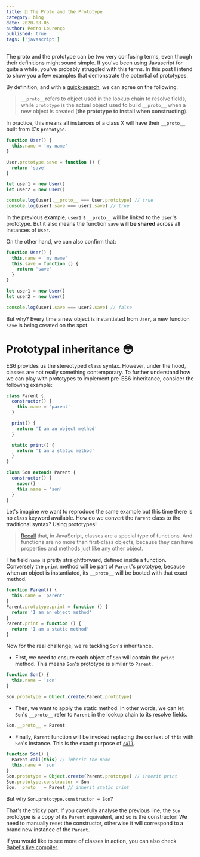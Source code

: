 ```yaml
---
title: 🤯 The Proto and the Prototype
category: blog
date: 2020-08-05
author: Pedro Lourenço
published: true
tags: ['javascript']
---
```


The proto and the prototype can be two very confusing terms, even though their
definitions might sound simple. If you've been using Javascript for quite a
while, you've probably struggled with this terms. In this post I intend to show
you a few examples that demonstrate the potential of prototypes.

By definition, and with a
[quick-search](https://stackoverflow.com/questions/9959727/proto-vs-prototype-in-javascript),
we can agree on the following:

> `__proto__`refers to object used in the lookup chain to resolve fields, while
> `prototype` is the actual object used to build `__proto__` when a new object
> is created (**the prototype to install when constructing**).

In practice, this means all instances of a class X will have their `__proto__` built
from X's `prototype`. 

```javascript
function User() {
  this.name = 'my name'
}

User.prototype.save = function () {
  return 'save'
}

let user1 = new User()
let user2 = new User()

console.log(user1.__proto__ === User.prototype) // true
console.log(user1.save === user2.save) // true
```

In the previous example, `user1`'s `__proto__` will be linked to the `User`'s
prototype. But it also means the function `save` **will be shared** across all
instances of `User`.

On the other hand, we can also confirm that:

```javascript
function User() {
  this.name = 'my name'
  this.save = function () {
    return 'save'
  }
}

let user1 = new User()
let user2 = new User()

console.log(user1.save === user2.save) // false
```

But why? Every time a new object is instantiated from `User`, a new function
`save` is being created on the spot.

# Prototypal inheritance 😳

ES6 provides us the stereotyped `class` syntax. However, under the hood, classes
are not really something contemporary. To further understand how we can play
with prototypes to implement pre-ES6 inheritance, consider the following
example:

```javascript
class Parent {
  constructor() {
    this.name = 'parent'
  }

  print() {
    return 'I am an object method'
  }

  static print() {
    return 'I am a static method'
  }
}

class Son extends Parent {
  constructor() {
    super()
    this.name = 'son'
  }
}
```

Let's imagine we want to reproduce the same example but this time there is no
`class` keyword available. How do we convert the `Parent` class to the
traditional syntax? Using prototypes!

> [Recall](https://developer.mozilla.org/en-US/docs/Web/JavaScript/Reference/Functions)
> that, in JavaScript, classes are a special type of functions. And functions
> are no more than first-class objects, because they can have properties and
> methods just like any other object.

The field `name` is pretty straightforward, defined inside a function.
Conversely the `print` method will be part of `Parent`'s prototype, because when
an object is instantiated, its `__proto__` will be booted with that exact
method.

```javascript
function Parent() {
  this.name = 'parent'
}
Parent.prototype.print = function () {
  return 'I am an object method'
}
Parent.print = function () {
  return 'I am a static method'
}
```

Now for the real challenge, we're tackling `Son`'s inheritance.

- First, we need to ensure each object of `Son` will contain the `print` method.
  This means `Son`'s prototype is similar to `Parent`.

```javascript
function Son() {
  this.name = 'son'
}

Son.prototype = Object.create(Parent.prototype)
```

- Then, we want to apply the static method. In other words, we can let `Son`'s
  `__proto__` refer to `Parent` in the lookup chain to its resolve fields.

```javascript
Son.__proto__ = Parent
```

- Finally, `Parent` function will be invoked replacing the context of `this`
  with `Son`'s instance. This is the exact purpose of
  [`call`](https://developer.mozilla.org/pt-PT/docs/Web/JavaScript/Reference/Global_Objects/Function/Call).

```javascript
function Son() {
  Parent.call(this) // inherit the name
  this.name = 'son'
}
Son.prototype = Object.create(Parent.prototype) // inherit print
Son.prototype.constructor = Son
Son.__proto__ = Parent // inherit static print
```

But why `Son.prototype.constructor = Son`?

That's the tricky part. If you carefully analyse the previous line, the `Son`
prototype is a copy of its `Parent` equivalent, and so is the constructor! We
need to manually reset the constructor, otherwise it will correspond to a brand
new instance of the `Parent`.

If you would like to see more of classes in action, you can also check
[Babel's live compiler](https://babeljs.io/repl#?presets=env%2Ces2015-loose%2Cenv&prettier=false&targets=&version=7.11.0).
